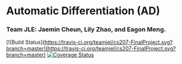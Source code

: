 Automatic Differentiation (AD)
===================

### Team JLE: Jaemin Cheun, Lily Zhao, and Eagon Meng.

[![Build Status](https://travis-ci.org/teamjel/cs207-FinalProject.svg?branch=master](https://travis-ci.org/teamjel/cs207-FinalProject.svg?branch=master)
[![Coverage Status](https://coveralls.io/repos/github/teamjel/cs207-FinalProject/badge.svg?branch=master)](https://coveralls.io/github/teamjel/cs207-FinalProject?branch=master)
